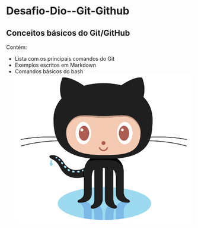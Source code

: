 # Desafio-Dio--Git-Github

## Conceitos básicos do Git/GitHub
Contém:
 -  Lista com os principais comandos do Git
 -  Exemplos escritos em Markdown
 -  Comandos básicos do bash
![Logo GitHub](/src/Octocat.jpg)
